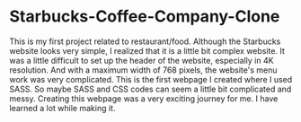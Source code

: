 # Starbucks-Coffee-Company-Clone
This is my first project related to restaurant/food. Although the Starbucks website looks very simple, I realized that it is a little bit complex website. It was a little difficult to set up the header of the website, especially in 4K resolution. And with a maximum width of 768 pixels, the website's menu work was very complicated. This is the first webpage I created where I used SASS. So maybe SASS and CSS codes can seem a little bit complicated and messy.  Creating this webpage was a very exciting journey for me. I have learned a lot while making it.
